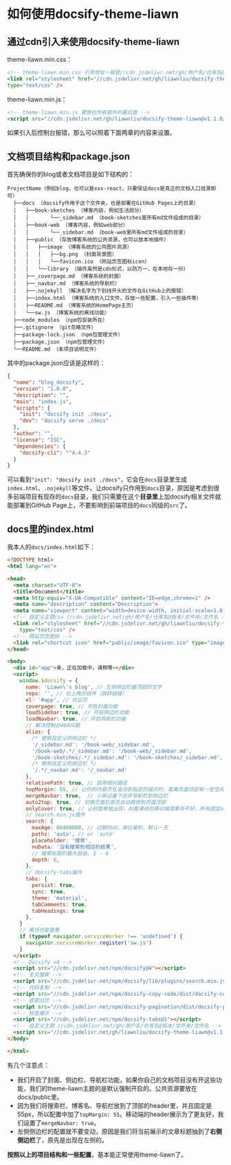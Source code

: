 # 如何使用docsify-theme-liawn

## 通过cdn引入来使用docsify-theme-liawn

theme-liawn.min.css：

```html
<!-- theme-liawn.min.css 引用地址一般是//cdn.jsdelivr.net/gh/用户名/仓库名@版本/文件夹/文件名 -->
<link rel="stylesheet" href="//cdn.jsdelivr.net/gh/liawnliu/docsify-theme-liawn@v1.1.0/dist/theme-liawn.min.css"
type="text/css" />
```

theme-liawn.min.js：

```html
<!-- theme-liawn.min.js 要放在所有插件的最后面 -->
<script src="//cdn.jsdelivr.net/gh/liawnliu/docsify-theme-liawn@v1.1.0/dist/theme-liawn.min.js"></script>
```

如果引入后控制台报错，那么可以照着下面两章的内容来设置。

## 文档项目结构和package.json

首先确保你的blog或者文档项目是如下结构的：

```test
ProjectName（例如blog，也可以是xxx-react，只要保证docs是真正的文档入口目录即可）
  ├──docs （docsify作用于这个文件夹，也是部署在GitHub Pages上的目录）
  │   ├──book-sketches （博客内容，例如生活部分）
  │   │       └──_sidebar.md （book-sketches里所有md文件组成的目录）
  │   ├──book-web （博客内容，例如web部分）
  │   │       └──_sidebar.md （book-web里所有md文件组成的目录）
  │   ├──public （存放博客系统的公共资源，也可以放本地插件）
  │   │   ├──image （博客系统的公共图片资源）
  │   │   │   ├──bg.png （封面背景图）
  │   │   │   └──favicon.ico （网站页签图标icon）
  │   │   └──library （插件虽然是cdn形式，以防万一，在本地存一份）
  │   ├──_coverpage.md （博客系统的封面）
  │   ├──_navbar.md （博客系统的导航栏）
  │   ├──.nojekyll （解决名字为下划线开头的文件在GitHub上的报错）
  │   ├──index.html （博客系统的入口文件，存放一些配置，引入一些插件等）
  │   ├──README.md （博客系统的HomePage主页）
  │   └──sw.js （博客系统的离线功能）
  ├──node_modules （npm包安装所在）
  ├──.gitignore （git忽略文件）
  ├──package-lock.json （npm包管理文件）
  ├──package.json （npm包管理文件）
  └──README.md （本项目说明文件）
```

其中的package.json应该是这样的：

```json
{
  "name": "blog_docsify",
  "version": "1.0.0",
  "description": "",
  "main": "index.js",
  "scripts": {
    "init": "docsify init ./docs",
    "dev": "docsify serve ./docs"
  },
  "author": "",
  "license": "ISC",
  "dependencies": {
    "docsify-cli": "^4.4.3"
  }
}
```

可以看到`"init": "docsify init ./docs"`，它会在`docs`目录里生成`index.html`、`.nojekyll`等文件。让docsify只作用到`docs`目录，原因是考虑到很多前端项目有现存的`docs`目录，我们只需要在这个**目录里**上加docsify相关文件就能部署到GitHub Page上，不要影响到前端项目的`docs`同级的`src`了。

## docs里的index.html

我本人的`docs/index.html`如下：

```html
<!DOCTYPE html>
<html lang="en">

<head>
  <meta charset="UTF-8">
  <title>Document</title>
  <meta http-equiv="X-UA-Compatible" content="IE=edge,chrome=1" />
  <meta name="description" content="Description">
  <meta name="viewport" content="width=device-width, initial-scale=1.0, minimum-scale=1.0">
  <!-- 自定义主题css //cdn.jsdelivr.net/gh/用户名/仓库名@版本/文件夹/文件名 -->
  <link rel="stylesheet" href="//cdn.jsdelivr.net/gh/liawnliu/docsify-theme-liawn@v1.1.0/dist/theme-liawn.min.css"
    type="text/css" />
  <!-- 网站页签图标 -->
  <link rel="shortcut icon" href="public/image/favicon.ico" type="image/x-icon" />
</head>

<body>
  <div id="app">亲，正在加载中，请稍等~</div>
  <script>
    window.$docsify = {
      name: 'Liawn\'s blog', // 左侧侧边栏最顶部的文字
      repo: '', // 右上角的挂件（跳转链接）
      el: '#app', // 欢迎页
      coverpage: true, // 开启封面功能
      loadSidebar: true, // 开启侧边栏功能
      loadNavbar: true, // 开启导航栏功能
      // 解决控制台404问题
      alias: {
        /* 使用自定义的侧边栏 */
        '/_sidebar.md': '/book-web/_sidebar.md',
        '/book-web/.*/_sidebar.md': '/book-web/_sidebar.md',
        '/book-sketches/.*/_sidebar.md': '/book-sketches/_sidebar.md',
        /* 使用自定义的侧边栏 */
        '/.*/_navbar.md': '/_navbar.md'
      },
      relativePath: true, // 启用相对路径
      topMargin: 55, // 让你的内容页在滚动到指定的锚点时，距离页面顶部有一定空间
      mergeNavbar: true,  // 小屏设备下合并导航栏到侧边栏
      auto2top: true, // 切换页面后是否自动跳转到页面顶部
      onlyCover: true, // 让封面单独出现，封面滑动在移动端效果并不好，所有固定onlyCover为true
      // search.min.js插件
      search: {
        maxAge: 86400000, // 过期时间，单位毫秒，默认一天
        paths: 'auto', // or 'auto'
        placeholder: '搜索',
        noData: '没有搜索到相应的结果',
        // 搜索标题的最大层级, 1 - 6
        depth: 6,
      },
      // docsify-tabs插件
      tabs: {
        persist: true,
        sync: true,
        theme: 'material',
        tabComments: true,
        tabHeadings: true
      },
    }
    // 离线也能查看
    if (typeof navigator.serviceWorker !== 'undefined') {
      navigator.serviceWorker.register('sw.js')
    }
  </script>
  <!-- Docsify v4 -->
  <script src="//cdn.jsdelivr.net/npm/docsify@4"></script>
  <!-- 全文搜索 -->
  <script src="//cdn.jsdelivr.net/npm/docsify/lib/plugins/search.min.js"></script>
  <!-- 代码复制 -->
  <script src="//cdn.jsdelivr.net/npm/docsify-copy-code/dist/docsify-copy-code.min.js"></script>
  <!-- 底部分页 -->
  <script src="//cdn.jsdelivr.net/npm/docsify-pagination/dist/docsify-pagination.min.js"></script>
  <!-- 标签展示 -->
  <script src="//cdn.jsdelivr.net/npm/docsify-tabs@1"></script>
  <!-- 自定义主题 //cdn.jsdelivr.net/gh/用户名/仓库名@版本/文件夹/文件名 -->
  <script src="//cdn.jsdelivr.net/gh/liawnliu/docsify-theme-liawn@v1.1.0/dist/theme-liawn.min.js"></script>
</body>

</html>
```

有几个注意点：

- 我们开启了封面、侧边栏、导航栏功能，如果你自己的文档项目没有开这些功能，我们的theme-liawn主题的是默认强制开启的。公共资源要放在docs/public里。
- 因为我们将搜索栏、博客名、导航栏放到了顶部的header里，并且固定是55px，所以配置中加了`topMargin: 55`。移动端的header展示为了更友好，我们设置了`mergeNavbar: true`。
- 左侧侧边栏的配置就不要变动，原因是我们将当前展示的文章标题抽到了**右侧侧边栏**了，原先是出现在左侧的。

**按照以上的项目结构和一些配置**，基本能正常使用theme-liawn了。

